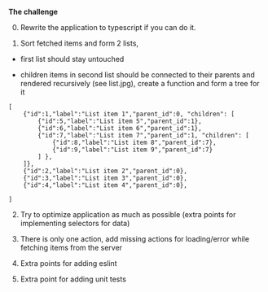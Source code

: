 **The challenge**

0) Rewrite the application to typescript if you can do it.

1) Sort fetched items and form 2 lists,

 - first list should stay untouched

 - children items in second list should be connected to their parents and rendered recursively (see list.jpg), create a function and form a tree for it

```
[
    {"id":1,"label":"List item 1","parent_id":0, "children": [
        {"id":5,"label":"List item 5","parent_id":1},
        {"id":6,"label":"List item 6","parent_id":1},
        {"id":7,"label":"List item 7","parent_id":1, "children": [
            {"id":8,"label":"List item 8","parent_id":7},
            {"id":9,"label":"List item 9","parent_id":7}
        ] },
    ]},
    {"id":2,"label":"List item 2","parent_id":0},
    {"id":3,"label":"List item 3","parent_id":0},
    {"id":4,"label":"List item 4","parent_id":0},

]
```


2) Try to optimize application as much as possible (extra points for implementing selectors for data)

3) There is only one action, add missing actions for loading/error while fetching items from the server

4) Extra points for adding eslint

5) Extra point for adding unit tests
